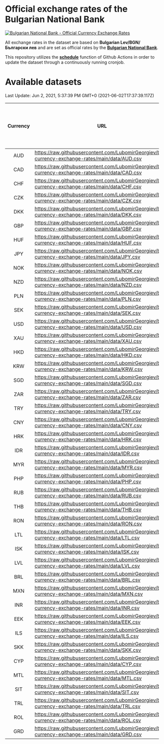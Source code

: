 # Official exchange rates of the Bulgarian National Bank

[![Bulgarian National Bank - Official Currency Exchange Rates](https://github.com/LubomirGeorgiev/bnb-currency-exchange-rates/actions/workflows/update-rates.yml/badge.svg?branch=main)](https://github.com/LubomirGeorgiev/bnb-currency-exchange-rates/actions/workflows/update-rates.yml)

All exchange rates in the dataset are based on **Bulgarian Lev/BGN/Български лев** and are set as official rates by the [**Bulgarian National Bank**](https://www.bnb.bg/Statistics/StExternalSector/StExchangeRates/StERForeignCurrencies/index.htm?toLang=_EN).

This repository utilizes the [**schedule**](https://docs.github.com/en/actions/reference/events-that-trigger-workflows) function of Github Actions in order to update the dataset through a continuously running cronjob.

# Available datasets

<!-- START LINKS (DO NOT EVER FU*ING DELETE THIS COMMENT FOR THE LOVE OF YOUR LIFE!!! IF YOU ARE CURIOS HOW IT WORKS, YOU CAN HAVE A LOOK AT ./src/updateReadme.ts) -->

Last Update: Jun 2, 2021, 5:37:39 PM GMT+0 (2021-06-02T17:37:39.117Z)

| Currency | URL                                                                                             | Number of records | Number of missing days that were filled in |
| :------: | ----------------------------------------------------------------------------------------------- | :---------------: | :----------------------------------------: |
|   AUD    | https://raw.githubusercontent.com/LubomirGeorgiev/bnb-currency-exchange-rates/main/data/AUD.csv |       7918        |                    2448                    |
|   CAD    | https://raw.githubusercontent.com/LubomirGeorgiev/bnb-currency-exchange-rates/main/data/CAD.csv |       7918        |                    2448                    |
|   CHF    | https://raw.githubusercontent.com/LubomirGeorgiev/bnb-currency-exchange-rates/main/data/CHF.csv |       7918        |                    2448                    |
|   CZK    | https://raw.githubusercontent.com/LubomirGeorgiev/bnb-currency-exchange-rates/main/data/CZK.csv |       7918        |                    2448                    |
|   DKK    | https://raw.githubusercontent.com/LubomirGeorgiev/bnb-currency-exchange-rates/main/data/DKK.csv |       7918        |                    2448                    |
|   GBP    | https://raw.githubusercontent.com/LubomirGeorgiev/bnb-currency-exchange-rates/main/data/GBP.csv |       7918        |                    2448                    |
|   HUF    | https://raw.githubusercontent.com/LubomirGeorgiev/bnb-currency-exchange-rates/main/data/HUF.csv |       7918        |                    2448                    |
|   JPY    | https://raw.githubusercontent.com/LubomirGeorgiev/bnb-currency-exchange-rates/main/data/JPY.csv |       7918        |                    2448                    |
|   NOK    | https://raw.githubusercontent.com/LubomirGeorgiev/bnb-currency-exchange-rates/main/data/NOK.csv |       7918        |                    2448                    |
|   NZD    | https://raw.githubusercontent.com/LubomirGeorgiev/bnb-currency-exchange-rates/main/data/NZD.csv |       7918        |                    2448                    |
|   PLN    | https://raw.githubusercontent.com/LubomirGeorgiev/bnb-currency-exchange-rates/main/data/PLN.csv |       7918        |                    2448                    |
|   SEK    | https://raw.githubusercontent.com/LubomirGeorgiev/bnb-currency-exchange-rates/main/data/SEK.csv |       7918        |                    2448                    |
|   USD    | https://raw.githubusercontent.com/LubomirGeorgiev/bnb-currency-exchange-rates/main/data/USD.csv |       7918        |                    2448                    |
|   XAU    | https://raw.githubusercontent.com/LubomirGeorgiev/bnb-currency-exchange-rates/main/data/XAU.csv |       7918        |                    2450                    |
|   HKD    | https://raw.githubusercontent.com/LubomirGeorgiev/bnb-currency-exchange-rates/main/data/HKD.csv |       7616        |                    2357                    |
|   KRW    | https://raw.githubusercontent.com/LubomirGeorgiev/bnb-currency-exchange-rates/main/data/KRW.csv |       7616        |                    2357                    |
|   SGD    | https://raw.githubusercontent.com/LubomirGeorgiev/bnb-currency-exchange-rates/main/data/SGD.csv |       7616        |                    2357                    |
|   ZAR    | https://raw.githubusercontent.com/LubomirGeorgiev/bnb-currency-exchange-rates/main/data/ZAR.csv |       7616        |                    2357                    |
|   TRY    | https://raw.githubusercontent.com/LubomirGeorgiev/bnb-currency-exchange-rates/main/data/TRY.csv |       6097        |                    1886                    |
|   CNY    | https://raw.githubusercontent.com/LubomirGeorgiev/bnb-currency-exchange-rates/main/data/CNY.csv |       5977        |                    1850                    |
|   HRK    | https://raw.githubusercontent.com/LubomirGeorgiev/bnb-currency-exchange-rates/main/data/HRK.csv |       5977        |                    1850                    |
|   IDR    | https://raw.githubusercontent.com/LubomirGeorgiev/bnb-currency-exchange-rates/main/data/IDR.csv |       5977        |                    1850                    |
|   MYR    | https://raw.githubusercontent.com/LubomirGeorgiev/bnb-currency-exchange-rates/main/data/MYR.csv |       5977        |                    1850                    |
|   PHP    | https://raw.githubusercontent.com/LubomirGeorgiev/bnb-currency-exchange-rates/main/data/PHP.csv |       5977        |                    1850                    |
|   RUB    | https://raw.githubusercontent.com/LubomirGeorgiev/bnb-currency-exchange-rates/main/data/RUB.csv |       5977        |                    1850                    |
|   THB    | https://raw.githubusercontent.com/LubomirGeorgiev/bnb-currency-exchange-rates/main/data/THB.csv |       5977        |                    1850                    |
|   RON    | https://raw.githubusercontent.com/LubomirGeorgiev/bnb-currency-exchange-rates/main/data/RON.csv |       5918        |                    1832                    |
|   LTL    | https://raw.githubusercontent.com/LubomirGeorgiev/bnb-currency-exchange-rates/main/data/LTL.csv |       5280        |                    1623                    |
|   ISK    | https://raw.githubusercontent.com/LubomirGeorgiev/bnb-currency-exchange-rates/main/data/ISK.csv |       4916        |                    1524                    |
|   LVL    | https://raw.githubusercontent.com/LubomirGeorgiev/bnb-currency-exchange-rates/main/data/LVL.csv |       4915        |                    1509                    |
|   BRL    | https://raw.githubusercontent.com/LubomirGeorgiev/bnb-currency-exchange-rates/main/data/BRL.csv |       4883        |                    1515                    |
|   MXN    | https://raw.githubusercontent.com/LubomirGeorgiev/bnb-currency-exchange-rates/main/data/MXN.csv |       4883        |                    1515                    |
|   INR    | https://raw.githubusercontent.com/LubomirGeorgiev/bnb-currency-exchange-rates/main/data/INR.csv |       4516        |                    1401                    |
|   EEK    | https://raw.githubusercontent.com/LubomirGeorgiev/bnb-currency-exchange-rates/main/data/EEK.csv |       4125        |                    1265                    |
|   ILS    | https://raw.githubusercontent.com/LubomirGeorgiev/bnb-currency-exchange-rates/main/data/ILS.csv |       3790        |                    1180                    |
|   SKK    | https://raw.githubusercontent.com/LubomirGeorgiev/bnb-currency-exchange-rates/main/data/SKK.csv |       3095        |                    951                     |
|   CYP    | https://raw.githubusercontent.com/LubomirGeorgiev/bnb-currency-exchange-rates/main/data/CYP.csv |       3031        |                    929                     |
|   MTL    | https://raw.githubusercontent.com/LubomirGeorgiev/bnb-currency-exchange-rates/main/data/MTL.csv |       2729        |                    838                     |
|   SIT    | https://raw.githubusercontent.com/LubomirGeorgiev/bnb-currency-exchange-rates/main/data/SIT.csv |       2667        |                    817                     |
|   TRL    | https://raw.githubusercontent.com/LubomirGeorgiev/bnb-currency-exchange-rates/main/data/TRL.csv |       1819        |                    560                     |
|   ROL    | https://raw.githubusercontent.com/LubomirGeorgiev/bnb-currency-exchange-rates/main/data/ROL.csv |       1698        |                    525                     |
|   GRD    | https://raw.githubusercontent.com/LubomirGeorgiev/bnb-currency-exchange-rates/main/data/GRD.csv |        361        |                    109                     |

<!-- END LINKS (DO NOT EVER FU*ING DELETE THIS COMMENT FOR THE LOVE OF YOUR LIFE!!! IF YOU ARE CURIOS HOW IT WORKS, YOU CAN HAVE A LOOK AT ./src/updateReadme.ts) -->
